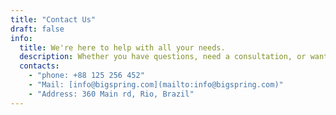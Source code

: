 ```yaml
---
title: "Contact Us"
draft: false
info:
  title: We're here to help with all your needs.
  description: Whether you have questions, need a consultation, or want to schedule a service, our team is ready to assist you. Reach out to us through the form below, and we'll get back to you as soon as possible.
  contacts:
    - "phone: +88 125 256 452"
    - "Mail: [info@bigspring.com](mailto:info@bigspring.com)"
    - "Address: 360 Main rd, Rio, Brazil"
---
```

